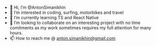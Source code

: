 - 👋 Hi, I’m @AntonSimanikhin
- 👀 I’m interested in coding, surfing, motorbikes and travel
- 🌱 I’m currently learning TS and React Native
- 💞️ I’m looking to collaborate on an interesting project with no time comitments as my work sometimes requires my full attention for many hours. 
- 📫 How to reach me @ anton.simanikhin@gmail.com

<!---
AntonSimanikhin/AntonSimanikhin is a ✨ special ✨ repository because its `README.md` (this file) appears on your GitHub profile.
You can click the Preview link to take a look at your changes.
--->
